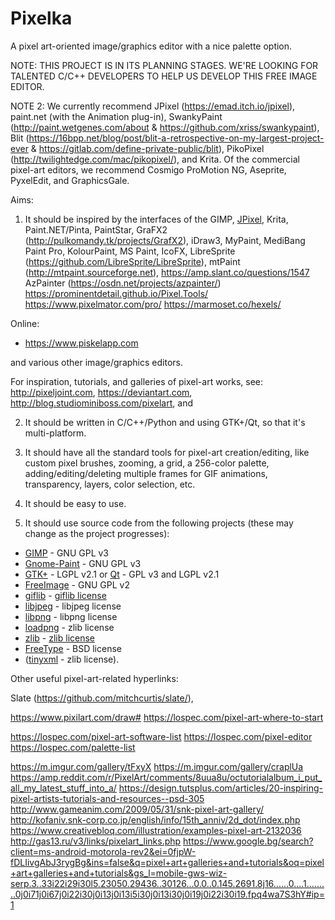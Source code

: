 Pixelka
=======

A pixel art-oriented image/graphics editor with a nice palette option.


NOTE: THIS PROJECT IS IN ITS PLANNING STAGES. WE'RE LOOKING FOR TALENTED C/C++ DEVELOPERS TO HELP US DEVELOP THIS FREE IMAGE EDITOR.

NOTE 2: We currently recommend JPixel (https://emad.itch.io/jpixel), paint.net (with the Animation plug-in), SwankyPaint (http://paint.wetgenes.com/about & https://github.com/xriss/swankypaint), Blit (https://16bpp.net/blog/post/blit-a-retrospective-on-my-largest-project-ever & https://gitlab.com/define-private-public/blit), PikoPixel (http://twilightedge.com/mac/pikopixel/), and Krita.
Of the commercial pixel-art editors, we recommend Cosmigo ProMotion NG, Aseprite, PyxelEdit, and GraphicsGale.

Aims:

1. It should be inspired by the interfaces of the GIMP, [JPixel](https://emad.itch.io/jpixel), Krita, Paint.NET/Pinta, PaintStar, GraFX2 (http://pulkomandy.tk/projects/GrafX2), iDraw3, MyPaint, MediBang Paint Pro, KolourPaint, MS Paint, IcoFX, LibreSprite (https://github.com/LibreSprite/LibreSprite), mtPaint (http://mtpaint.sourceforge.net),
https://amp.slant.co/questions/1547
AzPainter (https://osdn.net/projects/azpainter/)
https://prominentdetail.github.io/Pixel.Tools/
https://www.pixelmator.com/pro/
https://marmoset.co/hexels/

Online:
* https://www.piskelapp.com

and various other image/graphics editors.

For inspiration, tutorials, and galleries of pixel-art works, see:
http://pixeljoint.com, https://deviantart.com, http://blog.studiominiboss.com/pixelart, and 

2. It should be written in C/C++/Python and using GTK+/Qt, so that it's multi-platform.

3. It should have all the standard tools for pixel-art creation/editing, like custom pixel brushes, zooming, a grid, a 256-color palette, adding/editing/deleting multiple frames for GIF animations, transparency, layers, color selection, etc.

4. It should be easy to use. 

5. It should use source code from the following projects (these may change as the project progresses):

* <a href="http://www.gimp.org/">GIMP</a> - GNU GPL v3
* <a href="https://launchpad.net/gnome-paint">Gnome-Paint</a> - GNU GPL v3
* <a href="http://www.gtk.org/">GTK+</a> - LGPL v2.1 or <a href="http://qt-project.org/">Qt</a> - GPL v3 and LGPL v2.1
* <a href="http://freeimage.sourceforge.net/">FreeImage</a> - GNU GPL v2
* <a href="http://sourceforge.net/projects/giflib/">giflib</a> - <a href="https://github.com/aseprite/aseprite/blob/master/docs/licenses/giflib-LICENSE.txt">giflib license</a>
* <a href="http://libjpeg.sourceforge.net/">libjpeg</a> - libjpeg license
* <a href="http://sourceforge.net/projects/libpng/">libpng</a> - libpng license
* <a href="http://tjaden.strangesoft.net/loadpng/">loadpng</a> - zlib license
* <a href="http://www.zlib.net/">zlib</a> - <a href="http://www.zlib.net/zlib_license.html">zlib license</a>
* <a href="http://sourceforge.net/projects/freetype/">FreeType</a> - BSD license
* (<a href="http://www.grinninglizard.com/tinyxml/">tinyxml</a> - zlib license).

Other useful pixel-art-related hyperlinks:

Slate (https://github.com/mitchcurtis/slate/), 

https://www.pixilart.com/draw#
https://lospec.com/pixel-art-where-to-start

https://lospec.com/pixel-art-software-list
https://lospec.com/pixel-editor
https://lospec.com/palette-list

https://m.imgur.com/gallery/tFxyX
https://m.imgur.com/gallery/craplUa
https://amp.reddit.com/r/PixelArt/comments/8uua8u/octutorialalbum_i_put_all_my_latest_stuff_into_a/
https://design.tutsplus.com/articles/20-inspiring-pixel-artists-tutorials-and-resources--psd-305
http://www.gameanim.com/2009/05/31/snk-pixel-art-gallery/
http://kofaniv.snk-corp.co.jp/english/info/15th_anniv/2d_dot/index.php
https://www.creativebloq.com/illustration/examples-pixel-art-2132036
http://gas13.ru/v3/links/pixelart_links.php
https://www.google.bg/search?client=ms-android-motorola-rev2&ei=0fjpW-fDLIivgAbJ3rygBg&ins=false&q=pixel+art+galleries+and+tutorials&oq=pixel+art+galleries+and+tutorials&gs_l=mobile-gws-wiz-serp.3..33i22i29i30l5.23050.29436..30126...0.0..0.145.2691.8j16......0....1.........0j0i71j0i67j0i22i30j0i13j0i13i5i30j0i13i30j0i19j0i22i30i19.fpq4wa7S3hY#ip=1
